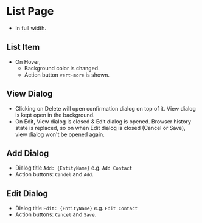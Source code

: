 # List Page

- In full width.

## List Item
- On Hover, 
  - Background color is changed.
  - Action button `vert-more` is shown.

## View Dialog
- Clicking on Delete will open confirmation dialog on top of it. View dialog is kept open in the background.
- On Edit, View dialog is closed & Edit dialog is opened. Browser history state is replaced, so on when Edit dialog is closed (Cancel or Save), view dialog won't be opened again.

## Add Dialog
- Dialog title `Add: {EntityName}` e.g. `Add Contact`
- Action buttons: `Candel` and `Add`.

## Edit Dialog
- Dialog title `Edit: {EntityName}` e.g. `Edit Contact`
- Action buttons: `Cancel` and `Save`.